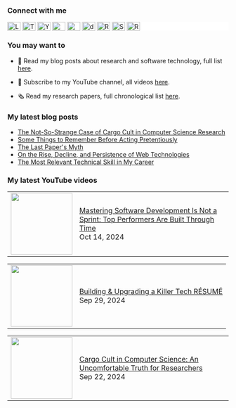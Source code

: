 ### Connect with me

<div style="background-color: white;">
  <a href="https://linkedin.com/in/cesarsotovalero" target="blank"><img align="center" src="https://cdn.jsdelivr.net/npm/simple-icons@3.0.1/icons/linkedin.svg" alt="LinkedIn" height="20" width="30" /></a>
  <a href="https://x.com/cesarsotovalero" target="blank"><img align="center" src="https://cdn.jsdelivr.net/npm/simple-icons@13.12.0/icons/x.svg" alt="Twitter" height="20" width="30" /></a>
  <a href="https://www.youtube.com/channel/UCR4rI98w6-MqYoCS6jR9LGg" target="blank"><img align="center" src="https://cdn.jsdelivr.net/npm/simple-icons@3.0.1/icons/youtube.svg" alt="YouTube" height="20" width="30" /></a>
  <a href="https://scholar.google.es/citations?user=jNBoowwAAAAJ&hl=en" target="blank"><img align="center" src="https://cdn.jsdelivr.net/npm/simple-icons@3.0.1/icons/googlescholar.svg" alt="GoogleSchoolar" height="20" width="30" /></a>
  <a href="https://orcid.org/0000-0003-0541-6411" target="blank"><img align="center" src="https://cdn.jsdelivr.net/npm/simple-icons@3.0.1/icons/orcid.svg" alt="ORCID" height="20" width="30" /></a>
  <a href="https://dblp.uni-trier.de/pid/192/3923.html" target="blank"><img align="center" src="https://cdn.jsdelivr.net/npm/simple-icons@3.0.1/icons/dblp.svg" alt="dblp" height="20" width="30" /></a>
  <a href="https://www.researchgate.net/profile/Cesar_Soto-Valero" target="blank"><img align="center" src="https://cdn.jsdelivr.net/npm/simple-icons@3.0.1/icons/researchgate.svg" alt="ResearchGate" height="20" width="30" /></a>
  <a href="https://stackoverflow.com/users/10480869/cesarsotovalero" target="blank"><img align="center" src="https://cdn.jsdelivr.net/npm/simple-icons@3.0.1/icons/stackoverflow.svg" alt="StackOverflow" height="20" width="30" /></a>
  <a href="http://feeds.feedburner.com/cesarsotovalero" target="blank"><img align="center" src="https://cdn.jsdelivr.net/npm/simple-icons@3.0.1/icons/rss.svg" alt="R" height="20" width="30" /></a>
</div>

### You may want to
  
- 📕 Read my blog posts about research and software technology, full list [here](https://www.cesarsotovalero.net/blog).

- 🎥 Subscribe to my YouTube channel, all videos [here](https://www.youtube.com/@cesarsotovalero/videos).

- 🗞 Read my research papers, full chronological list [here](https://www.cesarsotovalero.net/publications).

### My latest blog posts

<!-- BLOG-POST-LIST:START -->
- [The Not-So-Strange Case of Cargo Cult in Computer Science Research](https://www.cesarsotovalero.net/blog/the-not-so-strange-case-of-cargo-cult-in-computer-science-research.html)
- [Some Things to Remember Before Acting Pretentiously](https://www.cesarsotovalero.net/blog/some-things-to-remember-before-acting-pretentiously.html)
- [The Last Paper&#39;s Myth](https://www.cesarsotovalero.net/blog/the-last-paper-myth.html)
- [On the Rise, Decline, and Persistence of Web Technologies](https://www.cesarsotovalero.net/blog/the-evolution-of-the-web-from-html-to-webassembly.html)
- [The Most Relevant Technical Skill in My Career](https://www.cesarsotovalero.net/blog/the-most-relevant-technical-skill-in-my-career.html)
<!-- BLOG-POST-LIST:END -->

### My latest YouTube videos

<!-- YOUTUBE:START --><table style="border: none;"><tr><td style="border: none;"><a href="https://www.youtube.com/watch?v=y0mztKEUwzw"><img width="140px" src="https://i.ytimg.com/vi/y0mztKEUwzw/mqdefault.jpg"></a></td><td style="border: none;"><a href="https://www.youtube.com/watch?v=y0mztKEUwzw">Mastering Software Development Is Not a Sprint: Top Performers Are Built Through Time</a><br/>Oct 14, 2024</td></tr></table><table style="border: none;"><tr><td style="border: none;"><a href="https://www.youtube.com/watch?v=-EYVzXoq15o"><img width="140px" src="https://i.ytimg.com/vi/-EYVzXoq15o/mqdefault.jpg"></a></td><td style="border: none;"><a href="https://www.youtube.com/watch?v=-EYVzXoq15o">Building &amp; Upgrading a Killer Tech RÉSUMÉ</a><br/>Sep 29, 2024</td></tr></table><table style="border: none;"><tr><td style="border: none;"><a href="https://www.youtube.com/watch?v=N7pY8VAt6g4"><img width="140px" src="https://i.ytimg.com/vi/N7pY8VAt6g4/mqdefault.jpg"></a></td><td style="border: none;"><a href="https://www.youtube.com/watch?v=N7pY8VAt6g4">Cargo Cult in Computer Science: An Uncomfortable Truth for Researchers</a><br/>Sep 22, 2024</td></tr></table><!-- YOUTUBE:END -->
